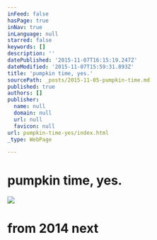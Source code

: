 ```yaml
---
inFeed: false
hasPage: true
inNav: true
inLanguage: null
starred: false
keywords: []
description: ''
datePublished: '2015-11-07T16:15:19.247Z'
dateModified: '2015-11-07T15:59:31.893Z'
title: 'pumpkin time, yes.'
sourcePath: _posts/2015-11-05-pumpkin-time.md
published: true
authors: []
publisher:
  name: null
  domain: null
  url: null
  favicon: null
url: pumpkin-time-yes/index.html
_type: WebPage

---
```

# pumpkin time, yes.
![](https://the-grid-user-content.s3-us-west-2.amazonaws.com/aac791cb-8128-48ac-b641-1ebee03a21fa.JPG)

# from 2014 next